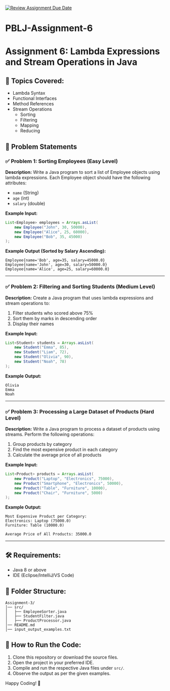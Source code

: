 [![Review Assignment Due Date](https://classroom.github.com/assets/deadline-readme-button-22041afd0340ce965d47ae6ef1cefeee28c7c493a6346c4f15d667ab976d596c.svg)](https://classroom.github.com/a/0E9Btkep)
# PBLJ-Assignment-6

# Assignment 6: Lambda Expressions and Stream Operations in Java

## 🔹 Topics Covered:
- Lambda Syntax
- Functional Interfaces
- Method References
- Stream Operations
  - Sorting
  - Filtering
  - Mapping
  - Reducing

## 📝 Problem Statements

### ✅ Problem 1: Sorting Employees (Easy Level)
**Description:**
Write a Java program to sort a list of Employee objects using lambda expressions. Each Employee object should have the following attributes:
- `name` (String)
- `age` (int)
- `salary` (double)

**Example Input:**
```java
List<Employee> employees = Arrays.asList(
    new Employee("John", 30, 50000),
    new Employee("Alice", 25, 60000),
    new Employee("Bob", 35, 45000)
);
```

**Example Output (Sorted by Salary Ascending):**
```text
Employee{name='Bob', age=35, salary=45000.0}
Employee{name='John', age=30, salary=50000.0}
Employee{name='Alice', age=25, salary=60000.0}
```

---

### ✅ Problem 2: Filtering and Sorting Students (Medium Level)
**Description:**
Create a Java program that uses lambda expressions and stream operations to:
1. Filter students who scored above 75%
2. Sort them by marks in descending order
3. Display their names

**Example Input:**
```java
List<Student> students = Arrays.asList(
    new Student("Emma", 85),
    new Student("Liam", 72),
    new Student("Olivia", 90),
    new Student("Noah", 78)
);
```

**Example Output:**
```text
Olivia
Emma
Noah
```

---

### ✅ Problem 3: Processing a Large Dataset of Products (Hard Level)
**Description:**
Write a Java program to process a dataset of products using streams. Perform the following operations:
1. Group products by category
2. Find the most expensive product in each category
3. Calculate the average price of all products

**Example Input:**
```java
List<Product> products = Arrays.asList(
    new Product("Laptop", "Electronics", 75000),
    new Product("Smartphone", "Electronics", 50000),
    new Product("Table", "Furniture", 10000),
    new Product("Chair", "Furniture", 5000)
);
```

**Example Output:**
```text
Most Expensive Product per Category:
Electronics: Laptop (75000.0)
Furniture: Table (10000.0)

Average Price of All Products: 35000.0
```

---

## 🛠 Requirements:
- Java 8 or above
- IDE (Eclipse/IntelliJ/VS Code)

## 📂 Folder Structure:
```
Assignment-3/
│── src/
│   ├── EmployeeSorter.java
│   ├── StudentFilter.java
│   ├── ProductProcessor.java
│── README.md
│── input_output_examples.txt
```

## 🚀 How to Run the Code:
1. Clone this repository or download the source files.
2. Open the project in your preferred IDE.
3. Compile and run the respective Java files under `src/`.
4. Observe the output as per the given examples.

Happy Coding! 🎯

